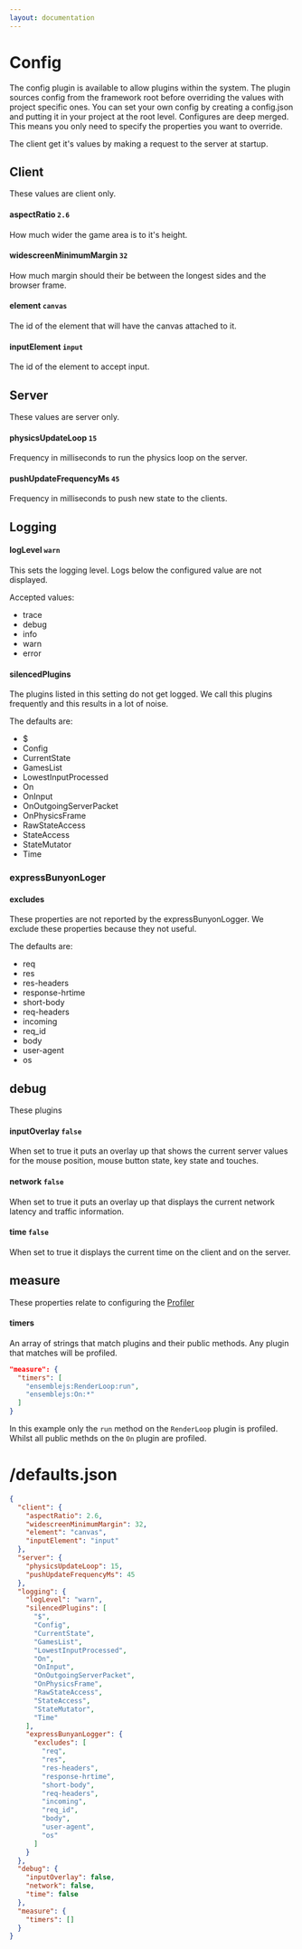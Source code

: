 ```yaml
---
layout: documentation
---
```


# Config

The config plugin is available to allow plugins within the system. The plugin sources config from the framework root before overriding the values with project specific ones. You can set your own config by creating a config.json and putting it in your project at the root level. Configures are deep merged. This means you only need to specify the properties you want to override.

The client get it's values by making a request to the server at startup.

## Client

These values are client only.

#### aspectRatio `2.6`
How much wider the game area is to it's height.

#### widescreenMinimumMargin `32`
How much margin should their be between the longest sides and the browser frame.

#### element `canvas`
The id of the element that will have the canvas attached to it.

#### inputElement `input`
The id of the element to accept input.

## Server

These values are server only.

#### physicsUpdateLoop `15`
Frequency in milliseconds to run the physics loop on the server.

#### pushUpdateFrequencyMs `45`
Frequency in milliseconds to push new state to the clients.

## Logging

#### logLevel `warn`
This sets the logging level. Logs below the configured value are not displayed.

Accepted values:
- trace
- debug
- info
- warn
- error

#### silencedPlugins

The plugins listed in this setting do not get logged. We call this plugins frequently and this results in a lot of noise.

The defaults are:

- $
- Config
- CurrentState
- GamesList
- LowestInputProcessed
- On
- OnInput
- OnOutgoingServerPacket
- OnPhysicsFrame
- RawStateAccess
- StateAccess
- StateMutator
- Time

### expressBunyonLoger

#### excludes

These properties are not reported by the expressBunyonLogger. We exclude these properties because they not useful.

The defaults are:

- req
- res
- res-headers
- response-hrtime
- short-body
- req-headers
- incoming
- req_id
- body
- user-agent
- os

## debug

These plugins

#### inputOverlay `false`
When set to true it puts an overlay up that shows the current server values for the mouse position, mouse button state, key state and touches.

#### network `false`
When set to true it puts an overlay up that displays the current network latency and traffic information.

#### time `false`
When set to true it displays the current time on the client and on the server.

## measure

These properties relate to configuring the [Profiler](Profiler.html)

#### timers

An array of strings that match plugins and their public methods. Any plugin that matches will be profiled.

~~~json
"measure": {
  "timers": [
    "ensemblejs:RenderLoop:run",
    "ensemblejs:On:*"
  ]
}
~~~

In this example only the `run` method on the `RenderLoop` plugin is profiled. Whilst all public methds on the `On` plugin are profiled.

# /defaults.json

~~~json
{
  "client": {
    "aspectRatio": 2.6,
    "widescreenMinimumMargin": 32,
    "element": "canvas",
    "inputElement": "input"
  },
  "server": {
    "physicsUpdateLoop": 15,
    "pushUpdateFrequencyMs": 45
  },
  "logging": {
    "logLevel": "warn",
    "silencedPlugins": [
      "$",
      "Config",
      "CurrentState",
      "GamesList",
      "LowestInputProcessed",
      "On",
      "OnInput",
      "OnOutgoingServerPacket",
      "OnPhysicsFrame",
      "RawStateAccess",
      "StateAccess",
      "StateMutator",
      "Time"
    ],
    "expressBunyanLogger": {
      "excludes": [
        "req",
        "res",
        "res-headers",
        "response-hrtime",
        "short-body",
        "req-headers",
        "incoming",
        "req_id",
        "body",
        "user-agent",
        "os"
      ]
    }
  },
  "debug": {
    "inputOverlay": false,
    "network": false,
    "time": false
  },
  "measure": {
    "timers": []
  }
}
~~~